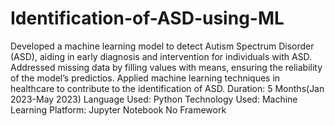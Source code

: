 # Identification-of-ASD-using-ML
Developed a machine learning model to detect Autism Spectrum Disorder (ASD), aiding  in early diagnosis and intervention for individuals with ASD. Addressed missing data by filling values with means, ensuring the reliability of the model’s  predictios. Applied machine learning techniques in healthcare to contribute to the identification of ASD.
Duration: 5 Months(Jan 2023-May 2023)
Language Used: Python
Technology Used: Machine Learning
Platform: Jupyter Notebook
No Framework

